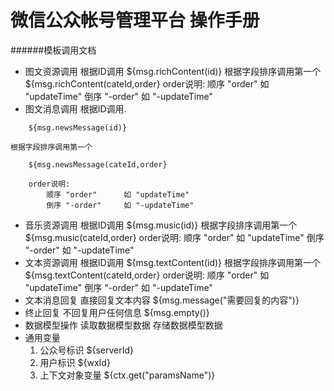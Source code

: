 微信公众帐号管理平台 操作手册
================

######模板调用文档
* 图文资源调用
    根据ID调用 ${msg.richContent(id)}
    根据字段排序调用第一个 ${msg.richContent(cateId,order}
        order说明:
            顺序 "order"      如 "updateTime"
            倒序 "-order"     如 "-updateTime" 
* 图文消息调用
    根据ID调用.
```
    ${msg.newsMessage(id)}
```    
    根据字段排序调用第一个 
```    
    ${msg.newsMessage(cateId,order}
```
        order说明:
            顺序 "order"      如 "updateTime"
            倒序 "-order"     如 "-updateTime" 
* 音乐资源调用
    根据ID调用 ${msg.music(id)}
    根据字段排序调用第一个 ${msg.music(cateId,order}
        order说明:
            顺序 "order"      如 "updateTime"
            倒序 "-order"     如 "-updateTime" 
* 文本资源调用
    根据ID调用 ${msg.textContent(id)}
    根据字段排序调用第一个 ${msg.textContent(cateId,order}
        order说明:
            顺序 "order"      如 "updateTime"
            倒序 "-order"     如 "-updateTime" 
* 文本消息回复
    直接回复文本内容 ${msg.message("需要回复的内容")}
* 终止回复
    不回复用户任何信息 ${msg.empty()}
* 数据模型操作
    读取数据模型数据
    存储数据模型数据
* 通用变量
    1. 公众号标识            ${serverId}
    2. 用户标识             ${wxId}
    3. 上下文对象变量        ${ctx.get("paramsName")}
